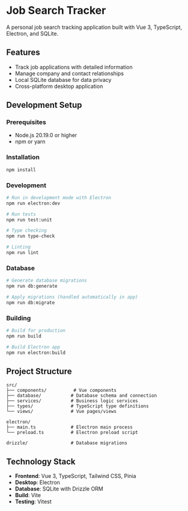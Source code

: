 # Job Search Tracker

A personal job search tracking application built with Vue 3, TypeScript, Electron, and SQLite.

## Features

- Track job applications with detailed information
- Manage company and contact relationships
- Local SQLite database for data privacy
- Cross-platform desktop application

## Development Setup

### Prerequisites

- Node.js 20.19.0 or higher
- npm or yarn

### Installation

```bash
npm install
```

### Development

```bash
# Run in development mode with Electron
npm run electron:dev

# Run tests
npm run test:unit

# Type checking
npm run type-check

# Linting
npm run lint
```

### Database

```bash
# Generate database migrations
npm run db:generate

# Apply migrations (handled automatically in app)
npm run db:migrate
```

### Building

```bash
# Build for production
npm run build

# Build Electron app
npm run electron:build
```

## Project Structure

```
src/
├── components/          # Vue components
├── database/           # Database schema and connection
├── services/           # Business logic services
├── types/              # TypeScript type definitions
└── views/              # Vue pages/views

electron/
├── main.ts             # Electron main process
└── preload.ts          # Electron preload script

drizzle/                # Database migrations
```

## Technology Stack

- **Frontend**: Vue 3, TypeScript, Tailwind CSS, Pinia
- **Desktop**: Electron
- **Database**: SQLite with Drizzle ORM
- **Build**: Vite
- **Testing**: Vitest
